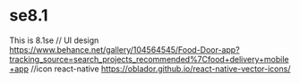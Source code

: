 ﻿# se8.1
This is 8.1se
// UI design
https://www.behance.net/gallery/104564545/Food-Door-app?tracking_source=search_projects_recommended%7Cfood+delivery+mobile+app
//icon react-native
https://oblador.github.io/react-native-vector-icons/
